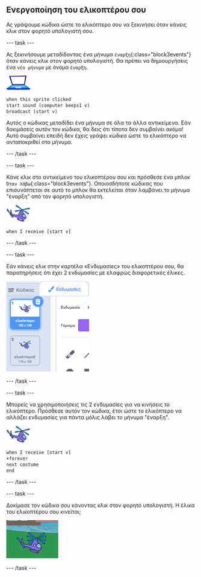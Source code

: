## Ενεργοποίηση του ελικοπτέρου σου

Ας γράψουμε κώδικα ώστε το ελικόπτερο σου να ξεκινήσει όταν κάνεις κλικ στον φορητό υπολογιστή σου.

--- task ---

Ας ξεκινήσουμε μεταδίδοντας ένα μήνυμα `έναρξη`{:class="block3events"} όταν κάνεις κλικ στον φορητό υπολογιστή. Θα πρέπει να δημιουργήσεις ένα `νέο μήνυμα` με όνομα `έναρξη`.

![αντικείμενο φορητός υπολογιστής](images/laptop-sprite.png)

```blocks3
when this sprite clicked
start sound (computer beeps1 v)
broadcast (start v)
```

Αυτός ο κώδικας μεταδίδει ένα μήνυμα σε όλα τα άλλα αντικείμενα. Εάν δοκιμάσεις αυτόν τον κώδικα, θα δεις ότι τίποτα δεν συμβαίνει ακόμα! Αυτό συμβαίνει επειδή δεν έχεις γράψει κώδικα ώστε το ελικόπτερο να ανταποκριθεί στο μήνυμα.

--- /task ---

--- task ---

Κάνε κλικ στο αντικείμενο του ελικοπτέρου σου και πρόσθεσε ένα μπλοκ `Όταν λάβω`{:class="block3events"}. Οποιοσδήποτε κώδικας που επισυνάπτεται σε αυτό το μπλοκ θα εκτελείται όταν λαμβάνει το μήνυμα "έναρξη" από τον φορητό υπολογιστή.

![αντικείμενο ελικόπτερο](images/helicopter-sprite.png)

```blocks3
when I receive [start v]
```

--- /task ---

--- task ---

Εάν κάνεις κλικ στην καρτέλα «Ενδυμασίες» του ελικοπτέρου σου, θα παρατηρήσεις ότι έχει 2 ενδυμασίες με ελαφρώς διαφορετικές έλικες.

![ενδυμασίες ελικόπτερο](images/toys-helicopter-costumes.png)

--- /task ---

--- task ---

Μπορείς να χρησιμοποιήσεις τις 2 ενδυμασίες για να κινήσεις το ελικόπτερο. Πρόσθεσε αυτόν τον κώδικα, έτσι ώστε το ελικόπτερο να αλλάζει ενδυμασίες για πάντα μόλις λάβει το μήνυμα "έναρξη".

![αντικείμενο ελικόπτερο](images/helicopter-sprite.png)

```blocks3
when I receive [start v]
+forever
next costume
end
```

--- /task ---

--- task ---

Δοκίμασε τον κώδικα σου κάνοντας κλικ στον φορητό υπολογιστή. Η έλικα του ελικοπτέρου σου κινείται;

![ελικόπτερο που κινείται](images/toys-helicopter-animation-test.png)

--- /task ---
